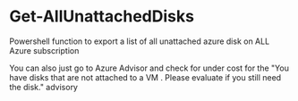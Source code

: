 # Get-AllUnattachedDisks
Powershell function to export a list of all unattached azure disk on ALL Azure subscription

You can also just go to Azure Advisor and check for under cost for the "You have disks that are not attached to a VM . Please evaluate if you still need the disk." advisory
